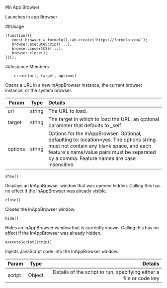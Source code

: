 #In App Browser

Launches in app Browser

##Usage
 
 ```js+lineNumbers:true
 (function(){
    const browser = formelo().iab.create('https://formelo.com/');
    browser.executeScript(...);
    browser.insertCSS(...);
    browser.close();
})();
 ```  
##Instance Members
    
```js+lineNumbers:true
    create(url, target, options)
```

Opens a URL in a new InAppBrowser instance, the current browser instance, or the system browser.

| Param        | Type           | Details  |
| ------------- |:-------------:| :-----|
| url     | string | The URL to load. |
| target      | string      |  The target in which to load the URL, an optional parameter that defaults to _self  |
| options | string      |   Options for the InAppBrowser. Optional, defaulting to: location=yes. The options string must not contain any blank space, and each feature's name/value pairs must be separated by a comma. Feature names are case insensitive. |


    show()
Displays an InAppBrowser window that was opened hidden. Calling this has no effect if the InAppBrowser was already visible.

    close()
Closes the InAppBrowser window.

    hide()
Hides an InAppBrowser window that is currently shown. Calling this has no effect if the InAppBrowser was already hidden.

    executeScript(script)
Injects JavaScript code into the InAppBrowser window.

| Param        | Type           | Details  |
| ------------- |:-------------:| -----:|
| script     | Object | Details of the script to run, specifying either a file or code key |


